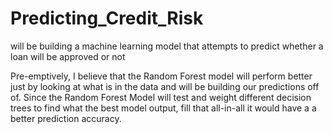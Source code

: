 # Predicting_Credit_Risk
will be building a machine learning model that attempts to predict whether a loan will be approved or not


Pre-emptively, I believe that the Random Forest model will perform better just by looking at what is in the data and will be building our predictions off of. Since the Random Forest Model will test and weight different decision trees to find what the best model output, fill that all-in-all it would have a a better prediction accuracy.

